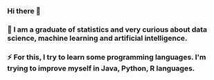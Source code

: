 ### Hi there 👋



### 🔭 I am a graduate of statistics and very curious about data science, machine learning and artificial intelligence.

### ⚡ For this, I try to learn some programming languages. I'm trying to improve myself in Java, Python, R languages.

